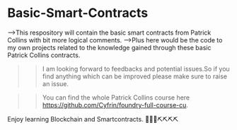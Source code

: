 # Basic-Smart-Contracts
-->This respository will contain the basic smart contracts from Patrick Collins with bit more logical comments.
-->Plus here would be the code to my own projects related to the knowledge gained through these basic Patrick Collins contracts.

>>I am looking forward to feedbacks and potential issues.So if you find anything which can be improved please make sure to raise an issue.

>>You can find the whole Patrick Collins course here https://github.com/Cyfrin/foundry-full-course-cu.

Enjoy learning Blockchain and Smartcontracts. 🔗🔗🔗⛏️⛏️⛏️⛏️


